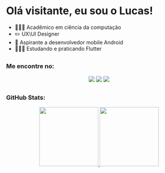 # Olá visitante,  eu sou o Lucas!  <imagem alinhar="esquerda" fonte="https://github.com/AlefMends/alefmends/blob/main/star.gif" alternativo="Bastão" largura="30">

 
- 👩🏻‍💻 Acadêmico em ciência da computação
- ✏️ UX\UI Designer 
- 📱  Aspirante a desenvolvedor mobile Android 
- 👩🏻‍💻 Estudando e praticando Flutter

##

### Me encontre no:
<div align="center">
  
  <a href="https://www.instagram.com/"><img src="https://img.shields.io/badge/Instagram-E4405F?style=for-the-badge&logo=instagram&logoColor=white"></a>
  <a href="https://www.linkedin.com/"><img src="https://img.shields.io/badge/LinkedIn-0077B5?style=for-the-badge&logo=linkedin&logoColor=white"/></a>
  <a href = "mailto:"><img src="https://img.shields.io/badge/-Gmail-%23333?style=for-the-badge&logo=gmail&logoColor=white" target="_blank">
</a>
</div>

##

### GitHub Stats:

<div align="center">
  <a href="https://github.com/devlucasvcarvalho">
  <img height="160em" src="https://github-readme-stats.vercel.app/api?username=devlucasvcarvalho&show_icons=true&theme=dracula&include_all_commits=true&count_private=false"/>
  <img height="160em" src="https://github-readme-stats.vercel.app/api/top-langs/?username=devlucasvcarvalho&layout=compact&langs_count=8&theme=dracula"/>
</div>



<!--
**xucona/xucona** is a ✨ _special_ ✨ repository because its `README.md` (this file) appears on your GitHub profile.

Here are some ideas to get you started:

- 🔭 I’m currently working on ...
- 🌱 I’m currently learning ...
- 👯 I’m looking to collaborate on ...
- 🤔 I’m looking for help with ...
- 💬 Ask me about ...
- 📫 How to reach me: ...
- 😄 Pronouns: ...
- ⚡ Fun fact: ...
-->
